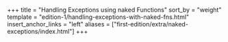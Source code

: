 +++
title = "Handling Exceptions using naked Functions"
sort_by = "weight"
template = "edition-1/handling-exceptions-with-naked-fns.html"
insert_anchor_links = "left"
aliases = ["first-edition/extra/naked-exceptions/index.html"]
+++
